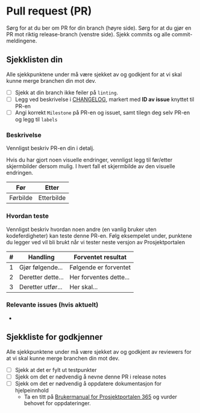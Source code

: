 # Pull request (PR)

Sørg for at du ber om PR for din branch (høyre side). Sørg for at du gjør en PR mot riktig release-branch (venstre side). Sjekk commits og alle commit-meldingene.

## Sjekklisten din

Alle sjekkpunktene under må være sjekket av og godkjent for at vi skal kunne merge branchen din mot dev.

- [ ] Sjekk at din branch ikke feiler på `linting`.
- [ ] Legg ved beskrivelse i [CHANGELOG](https://github.com/Puzzlepart/prosjektportalen365/blob/dev/CHANGELOG.md), markert med **ID av issue** knyttet til PR-en
- [ ] Angi korrekt `Milestone` på PR-en og issuet, samt tilegn deg selv PR-en og legg til `labels`

### Beskrivelse

Vennligst beskriv PR-en din i detalj.

Hvis du har gjort noen visuelle endringer, vennligst legg til før/etter skjermbilder dersom mulig. I hvert fall et skjermbilde av den visuelle endringen.

| Før      | Etter      |
| -------- | ---------- |
| Førbilde | Etterbilde |

### Hvordan teste

Vennligst beskriv hvordan noen andre (en vanlig bruker uten kodeferdigheter) kan teste denne PR-en. Følg eksempelet under, punktene du legger ved vil bli brukt når vi tester neste versjon av Prosjektportalen

| #   | Handling          | Forventet resultat     |
| --- | ----------------- | ---------------------- |
| 1   | Gjør følgende...  | Følgende er forventet  |
| 2   | Deretter dette... | Her forventes dette... |
| 3   | Deretter utfør... | Her skal...            |

### Relevante issues (hvis aktuelt)

-

## Sjekkliste for godkjenner

Alle sjekkpunktene under må være sjekket av og godkjent av reviewers for at vi skal kunne merge branchen din mot dev.

- [ ] Sjekk at det er fylt ut testpunkter
- [ ] Sjekk om det er nødvendig å nevne denne PR i release notes
- [ ] Sjekk om det er nødvendig å oppdatere dokumentasjon for hjelpeinnhold
  - Ta en titt på [Brukermanual for Prosjektportalen 365](https://puzzlepart.github.io/prosjektportalen-manual/) og vurder behovet for oppdateringer.
